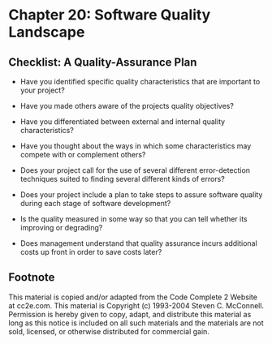 Chapter 20: Software Quality Landscape
======================================

Checklist: A Quality-Assurance Plan
-----------------------------------

- Have you identified specific quality characteristics that are important to your project?

- Have you made others aware of the projects quality objectives?

- Have you differentiated between external and internal quality characteristics?

- Have you thought about the ways in which some characteristics may compete with or complement others?

- Does your project call for the use of several different error-detection techniques suited to finding several different kinds of errors?

- Does your project include a plan to take steps to assure software quality during each stage of software development?

- Is the quality measured in some way so that you can tell whether its improving or degrading?

- Does management understand that quality assurance incurs additional costs up front in order to save costs later?


Footnote
--------
This material is copied and/or adapted from the Code Complete 2 Website at cc2e.com. This material is Copyright (c) 1993-2004 Steven C. McConnell. Permission is hereby given to copy, adapt, and distribute this material as long as this notice is included on all such materials and the materials are not sold, licensed, or otherwise distributed for commercial gain.
